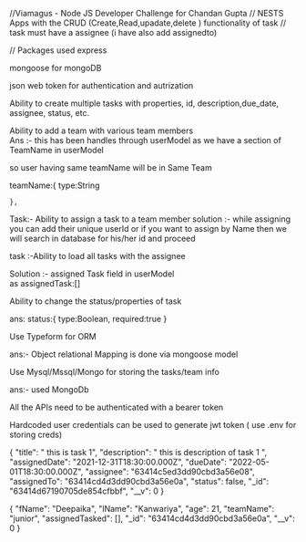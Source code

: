 //Viamagus - Node JS Developer Challenge for Chandan Gupta
// NESTS Apps with the CRUD (Create,Read,upadate,delete ) functionality of task 
// task  must have a assignee (i have also add assignedto)




// Packages used 
express 


mongoose for mongoDB

json web token for authentication and autrization  


Ability to create multiple tasks with properties, id, description,due_date, assignee, status, etc.

Ability to add a team with various team members  
Ans :-
this has been handles through userModel  as we have a section 
of TeamName in userModel 

so user having same teamName will be in Same Team 

 teamName:{
        type:String

    },



Task:- Ability to assign a task to a team member
solution :- while assigning you can add their unique userId or if you want to assign by Name then we will search in database for his/her id and proceed 













task :-Ability to load all tasks with the assignee


Solution :-  assigned Task field in userModel   
as assignedTask:[]





Ability to change the status/properties of task

ans: status:{
        type:Boolean,
        required:true
    }


Use Typeform for ORM

ans:- Object relational Mapping is done via mongoose model 



Use Mysql/Mssql/Mongo for storing the tasks/team info

ans:- used MongoDb


All the APIs need to be authenticated with a bearer token



Hardcoded user credentials can be used to generate jwt token ( use .env for storing creds)




{
    "title": " this is task 1",
    "description": " this is description of task 1 ",
    "assignedDate": "2021-12-31T18:30:00.000Z",
    "dueDate": "2022-05-01T18:30:00.000Z",
    "assignee": "63414c5ed3dd90cbd3a56e08",
    "assignedTo": "63414cd4d3dd90cbd3a56e0a",
    "status": false,
    "_id": "63414d67190705de854cfbbf",
    "__v": 0
}




{
    "fName": "Deepaika",
    "lName": "Kanwariya",
    "age": 21,
    "teamName": "junior",
    "assignedTasked": [],
    "_id": "63414cd4d3dd90cbd3a56e0a",
    "__v": 0
}